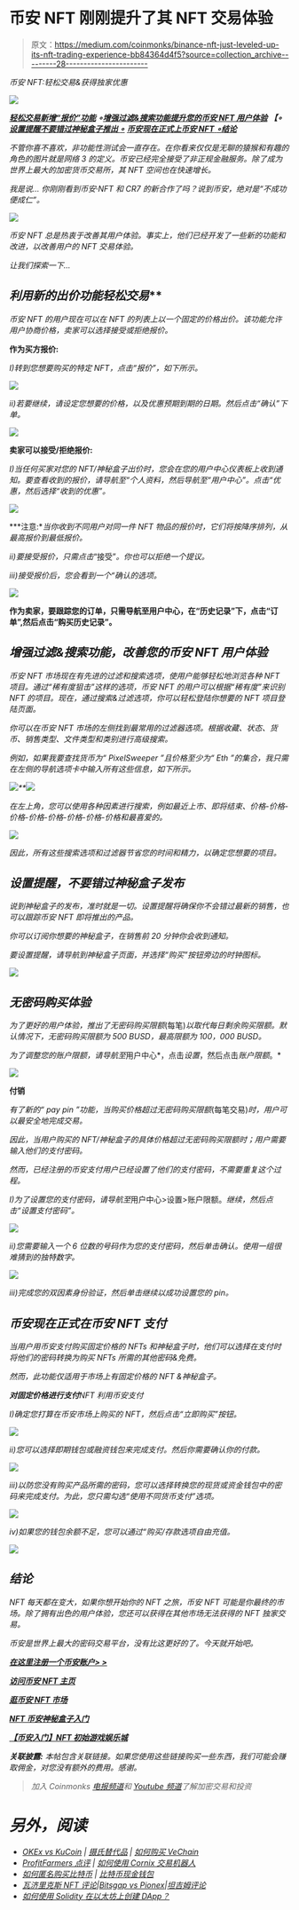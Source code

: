 # 币安 NFT 刚刚提升了其 NFT 交易体验

> 原文：<https://medium.com/coinmonks/binance-nft-just-leveled-up-its-nft-trading-experience-bb84364d4f5?source=collection_archive---------28----------------------->

*币安 NFT:轻松交易&获得独家优惠*

![](img/1c1f84f979c4bdefd21e9cadc71e3e0d.png)

*[***轻松交易新增“报价”功能***](#f906) ***∘***[***增强过滤&搜索功能提升您的币安 NFT 用户体验***](#ab08) ***【∘***[***设置提醒不要错过神秘盒子推出 *∘****](#4dea) [***币安现在正式上币安 NFT*** ***∘***](#0a98)[***结论***](#023e)*

*不管你喜不喜欢，非功能性测试会一直存在。在你看来仅仅是无聊的猿猴和有趣的角色的图片就是网络 3 的定义。币安已经完全接受了非正规金融服务。除了成为世界上最大的加密货币交易所，其 NFT 空间也在快速增长。*

*我是说… *你刚刚看到币安·NFT 和 CR7 的新合作了吗？说到币安，绝对是“不成功便成仁”。**

*![](img/4cabdec4b2db34e8421e728e1cdd53c1.png)*

*币安 NFT 总是热衷于改善其用户体验。事实上，他们已经开发了一些新的功能和改进，以改善用户的 NFT 交易体验。*

*让我们探索一下…*

## ***利用新的*出价*功能轻松交易***

*币安 NFT 的用户现在可以在 NFT 的列表上以一个固定的价格出价。该功能允许用户协商价格，卖家可以选择接受或拒绝报价。*

****作为买方报价:****

*I)转到您想要购买的特定 NFT，点击“*报价*”，如下所示。*

*![](img/be9c36ed145d1e4ead95b790004e3ef2.png)*

*ii)若要继续，请设定您想要的价格，以及优惠预期到期的日期。然后点击“确认”下单。*

*![](img/7cb4a6ce97633fd68a33aa86774c9572.png)*

****卖家可以接受/拒绝报价:****

*I)当任何买家对您的 NFT/神秘盒子出价时，您会在您的用户中心仪表板上收到通知。要查看收到的报价，请导航至“*个人资料*，然后导航至“*用户中心*”。点击“*优惠*，然后选择“*收到的优惠*”。*

*![](img/590f110b31e561ce84a9d299f6871d9f.png)*

***注意:**当你收到不同用户对同一件 NFT 物品的报价时，它们将按降序排列，从最高报价到最低报价。*

*ii)要接受报价，只需点击*“接受”*。你也可以拒绝一个提议。*

*iii)接受报价后，您会看到一个“*确认*的选项。*

*![](img/59c98be78d90e5a37b81af6218776eed.png)*

**作为卖家，要跟踪您的订单，只需导航至用户中心，在“历史记录”下，点击“订单”,然后点击“购买历史记录”。**

## ***增强过滤&搜索功能，改善您的币安 NFT 用户体验***

*币安 NFT 市场现在有先进的过滤和搜索选项，使用户能够轻松地浏览各种 NFT 项目。通过“*稀有度狙击*”这样的选项，币安 NFT 的用户可以根据“*稀有度*”来识别 NFT 的项目。现在，通过搜索&过滤选项，你可以轻松登陆你想要的 NFT 项目登陆页面。*

*你可以在币安 NFT 市场的左侧找到最常用的过滤器选项。根据收藏、状态、货币、销售类型、文件类型和类别进行高级搜索。*

*例如，如果我要查找货币为“ *PixelSweeper* ”且价格至少为“ *Eth* ”的集合，我只需在左侧的导航选项卡中输入所有这些信息，如下所示。*

*![](img/34d8b440f643d57d8bd60bcc13aeb659.png)**![](img/a65d8111abefb7e093cb1df7e0b80734.png)*

*在左上角，您可以使用各种因素进行搜索，例如最近上市、即将结束、价格-价格-价格-价格-价格-价格-价格-价格和最喜爱的。*

*![](img/386f60264a9b23252af5b6409f908070.png)*

*因此，所有这些搜索选项和过滤器节省您的时间和精力，以确定您想要的项目。*

## ***设置提醒，不要错过神秘盒子发布***

*说到神秘盒子的发布，准时就是一切。设置提醒将确保你不会错过最新的销售，也可以跟踪币安 NFT 即将推出的产品。*

*你可以订阅你想要的神秘盒子，在销售前 20 分钟你会收到通知。*

*要设置提醒，请导航到神秘盒子页面，并选择“*购买*”按钮旁边的时钟图标。*

*![](img/8b1bc24cf756763f57cb7f2c9a7a0b24.png)*

## ***无密码购买体验***

*为了更好的用户体验，推出了无密码购买限额*(每笔)*以取代每日剩余购买限额。默认情况下，无密码购买限额为 500 BUSD，最高限额为 100，000 BUSD。*

*为了调整您的账户限额，请导航至*用户中心*，点击*设置*，然后点击*账户限额*。*

*![](img/ec03ddffeb9a1348ad6c7a91693a60de.png)*

****付销****

*有了新的“ *pay pin* ”功能，当购买价格超过无密码购买限额*(每笔交易)*时，用户可以最安全地完成交易。*

*因此，当用户购买的 NFT/神秘盒子的具体价格超过无密码购买限额时；用户需要输入他们的支付密码。*

*然而，已经注册的币安支付用户已经设置了他们的支付密码，不需要重复这个过程。*

*I)为了设置您的支付密码，请导航至*用户中心>设置>账户限额。*继续，然后点击“*设置支付密码*”。*

*![](img/4cef6938bd83d5e73fd68fbe4012b97b.png)*

*ii)您需要输入一个 6 位数的号码作为您的支付密码，然后单击确认。使用一组很难猜到的独特数字。*

*![](img/187b94defceeb0a5e05d7e132dec57d9.png)*

*iii)完成您的双因素身份验证，然后单击继续以成功设置您的 pin。*

## ***币安现在正式在币安 NFT 支付***

*当用户用币安支付购买固定价格的 NFTs 和神秘盒子时，他们可以选择在支付时将他们的密码转换为购买 NFTs 所需的其他密码&免费。*

*然而，此功能仅适用于市场上有固定价格的 NFT &神秘盒子。*

****对固定价格进行支付***NFT 利用币安支付*

*I)确定您打算在币安市场上购买的 NFT，然后点击“*立即购买*”按钮。*

*![](img/87a9306c47c7210a1cb56f553b8a2cde.png)*

*ii)您可以选择即期钱包或融资钱包来完成支付。然后你需要确认你的付款。*

*![](img/53d15a30d4da441b595b663844101ca5.png)*

*iii)以防您没有购买产品所需的密码，您可以选择转换您的现货或资金钱包中的密码来完成支付。为此，您只需勾选“*使用不同货币支付*”选项。*

*![](img/9d07bdd38dd402388cf6b04fb92b1715.png)*

*iv)如果您的钱包余额不足，您可以通过“*购买/存款*选项自由充值。*

*![](img/cd10f33029e85b5b103b2bc1af700a3e.png)*

## *结论*

*NFT 每天都在变大，如果你想开始你的 NFT 之旅，币安 NFT 可能是你最终的市场。除了拥有出色的用户体验，您还可以获得在其他市场无法获得的 NFT 独家交易。*

*币安是世界上最大的密码交易平台，没有比这更好的了。今天就开始吧。*

*[***在这里注册一个币安账户> >***](https://accounts.binance.com/en/register?ref=431277160)*

*[***访问币安 NFT 主页***](https://www.binance.com/en/nft/home?ref=431277160)*

*[***逛币安 NFT 市场***](https://www.binance.com/en/nft/marketplace?statusList=1&collection=1&order=list_time%40-1?ref=431277160)*

*[***NFT 币安神秘盒子入门***](https://www.binance.com/fr/nft/mystery-box?ref=431277160)*

*[***【币安入门】NFT 初始游戏娱乐城***](https://www.binance.com/en/nft/game-offering?ref=431277160)*

****关联披露:*** *本帖包含关联链接。如果您使用这些链接购买一些东西，我们可能会赚取佣金，对您没有额外的费用。感谢*。*

> *加入 Coinmonks [电报频道](https://t.me/coincodecap)和 [Youtube 频道](https://www.youtube.com/c/coinmonks/videos)了解加密交易和投资*

# *另外，阅读*

*   *[OKEx vs KuCoin](https://coincodecap.com/okex-kucoin) | [摄氏替代品](https://coincodecap.com/celsius-alternatives) | [如何购买 VeChain](https://coincodecap.com/buy-vechain)*
*   *[ProfitFarmers 点评](https://coincodecap.com/profitfarmers-review) | [如何使用 Cornix 交易机器人](https://coincodecap.com/cornix-trading-bot)*
*   *[如何匿名购买比特币](https://coincodecap.com/buy-bitcoin-anonymously) | [比特币现金钱包](https://coincodecap.com/bitcoin-cash-wallets)*
*   *[瓦济里克斯 NFT 评论](https://coincodecap.com/wazirx-nft-review)|[Bitsgap vs Pionex](https://coincodecap.com/bitsgap-vs-pionex)|[坦吉姆评论](https://coincodecap.com/tangem-wallet-review)*
*   *[如何使用 Solidity 在以太坊上创建 DApp？](https://coincodecap.com/create-a-dapp-on-ethereum-using-solidity)*